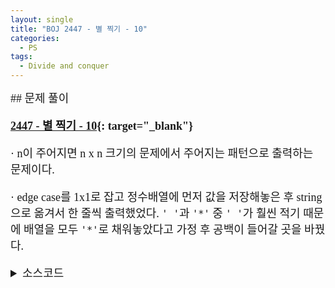 ```yaml
---
layout: single
title: "BOJ 2447 - 별 찍기 - 10"
categories:
  - PS
tags:
  - Divide and conquer
---
```


<div markdown="1" style="font-size:18px;font-family:'Consolas', 맑은 고딕;">
## 문제 풀이

**[2447 - 별 찍기 - 10](https://www.acmicpc.net/problem/2447){: target="_blank"}**

· n이 주어지면 n x n 크기의 문제에서 주어지는 패턴으로 출력하는 문제이다.

· edge case를 1x1로 잡고 정수배열에 먼저 값을 저장해놓은 후 string으로 옮겨서 한 줄씩 출력했었다. `' '`과 `'*'` 중 `' '`가 훨씬 적기 때문에 배열을 모두 `'*'`로 채워놓았다고 가정 후 공백이 들어갈 곳을 바꿨다.

<details>
<summary>소스코드</summary>
<div markdown="1" style="font-size:20px;font-family:'Consolas', 맑은 고딕;">
```cpp
#include<bits/stdc++.h>
using namespace std;

int n, nl;
char* cm;

void s(int si, int sj, int l){
	if(l<=3){
		cm[(si+1)*nl+sj+1]=' ';
		return;
	}
	for(int i=si+l/3;i<si+2*l/3;i++) for(int j=sj+l/3;j<sj+2*l/3;j++) cm[i*nl+j]=' ';
	for(int i=0;i<3;i++)
		for(int j=0;j<3;j++){
			if(i==1 && j==1) continue;
			s(si+i*l/3, sj+j*l/3, l/3);
		}
}

int main()
{
	ios::sync_with_stdio(0);
	cin>>n;
	nl=n+1;
	cm=new char[n*(n+1)+1];
	for(int i=0;i<n*(n+1);i++) cm[i]='*';
	cm[n*(n+1)]='\0';
	for(int i=n;i<n*(n+1);i+=n+1) cm[i]='\n';
	s(0, 0, n);
	cout<<cm;
}
```
</div>
</details> 
<br>
## 풀고나서  

· 실행 시간이 44ms로 나쁜편은 아니었다. string을 이용해서 한 줄씩 출력해서 빨랐을 것이다. 하지만 처음부터 char형 배열을 사용해 푸는 풀이를 보았고 나름대로 커팅을 해보았다. edge case를 3x3으로 바꾸고 출력할 배열을 1차원 char형 배열로 만든 후 출력을 1회로 줄이니까 시간이 12ms로 줄었다.[맞은 사람](https://www.acmicpc.net/problem/status/2447/1){: target="_blank"}

· 배열 초기화를 검색하다가 유용한 코드를 찾았다. [jacking75](https://jacking75.github.io/cpp_stl_fill/){: target="_blank"}님의 블로그에서 본 코드이다.

```cpp
template<typename A, size_t N, typename T>
void Fill(A (&array)[N], const T &val){
    std::fill( (T*)array, (T*)(array+N), val );
}
```
val을 배열의 자료형에 맞게 캐스팅해야 한다.
다차원 배열도 일차원처럼 간단하게 적용가능하다.
`std::fill`을 이용했기 때문에 마찬가지로 동적 할당한 배열에 대해서는 적용할 수 없다.
</div>
